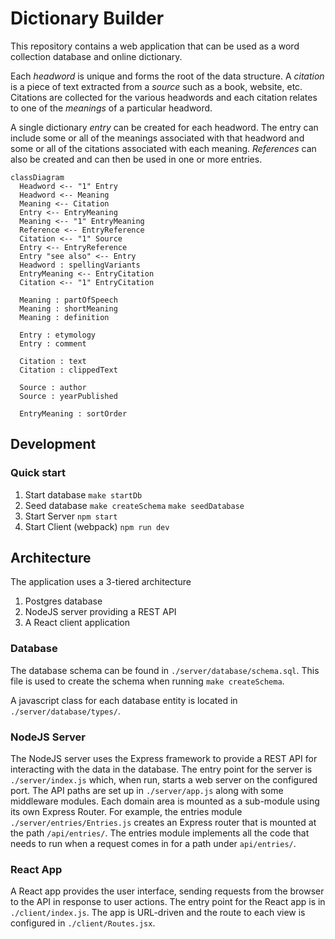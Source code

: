 # Dictionary Builder

This repository contains a web application that can be used as a word collection database and online dictionary.

Each *headword* is unique and forms the root of the data structure. A *citation* is a piece of text extracted from a *source* such as a book, website, etc. Citations are collected for the various headwords and each citation relates to one of the *meanings* of a particular headword.

A single dictionary *entry* can be created for each headword. The entry can include some or all of the meanings associated with that headword and some or all of the citations associated with each meaning. *References* can also be created and can then be used in one or more entries.



```mermaid
classDiagram
  Headword <-- "1" Entry
  Headword <-- Meaning
  Meaning <-- Citation
  Entry <-- EntryMeaning
  Meaning <-- "1" EntryMeaning
  Reference <-- EntryReference
  Citation <-- "1" Source
  Entry <-- EntryReference
  Entry "see also" <-- Entry
  Headword : spellingVariants
  EntryMeaning <-- EntryCitation
  Citation <-- "1" EntryCitation
  
  Meaning : partOfSpeech
  Meaning : shortMeaning
  Meaning : definition
  
  Entry : etymology
  Entry : comment
  
  Citation : text
  Citation : clippedText
  
  Source : author
  Source : yearPublished
  
  EntryMeaning : sortOrder
```

## Development

### Quick start

1. Start database
   `make startDb`
2. Seed database
   `make createSchema`
   `make seedDatabase`
3. Start Server
   `npm start`
4. Start Client (webpack)
   `npm run dev`

## Architecture

The application uses a 3-tiered architecture

1. Postgres database
2. NodeJS server providing a REST API
3. A React client application

### Database

The database schema can be found in `./server/database/schema.sql`. This file is used to create the schema when running `make createSchema`.

A javascript class for each database entity is located in `./server/database/types/`.

### NodeJS Server

The NodeJS server uses the Express framework to provide a REST API for interacting with the data in the database. The entry point for the server is `./server/index.js` which, when run, starts a web server on the configured port. The API paths are set up in `./server/app.js` along with some middleware modules. Each domain area is mounted as a sub-module using its own Express Router. For example, the entries module `./server/entries/Entries.js` creates an Express router that is mounted at the path `/api/entries/`. The entries module implements all the code that needs to run when a request comes in for a path under `api/entries/`.

### React App

A React app provides the user interface, sending requests from the browser to the API in response to user actions. The entry point for the React app is in `./client/index.js`.  The app is URL-driven and the route to each view is configured in `./client/Routes.jsx`. 